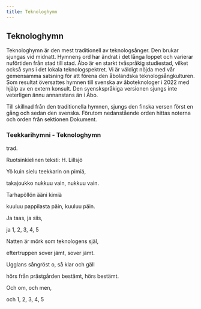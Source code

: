 ```yaml
---
title: Teknologhymn
---
```

## Teknologhymn

Teknologhymn är den mest traditionell av teknologsånger. Den brukar sjungas vid midnatt. Hymnens ord har ändrat i det långa loppet och varierar nuförtiden från stad till stad. Åbo är en starkt tvåspråkig studiestad, vilket också syns i det lokala teknologspektret. Vi är väldigt nöjda med vår gemensamma satsning för att förena den åboländska teknologsångkulturen. Som resultat översattes hymnen till svenska av åboteknologer i 2022 med hjälp av en extern konsult. Den svenskspråkiga versionen sjungs inte veterligen ännu annanstans än i Åbo.

Till skillnad från den traditionella hymnen, sjungs den finska versen först en gång och sedan den svenska. Förutom nedanstående orden hittas noterna och orden från sektionen Dokument.

### Teekkarihymni - Teknologhymn

trad.

Ruotsinkielinen teksti: H. Lillsjö



Yö kuin sielu teekkarin on pimiä,

takajoukko nukkuu vain, nukkuu vain.

Tarhapöllön ääni kimiä

kuuluu pappilasta päin, kuuluu päin.

Ja taas, ja siis,

ja 1, 2, 3, 4, 5



Natten är mörk som teknologens själ,

eftertruppen sover jämt, sover jämt.

Ugglans sångröst o, så klar och gäll

hörs från prästgården bestämt, hörs bestämt.

Och om, och men, 

och 1, 2, 3, 4, 5
